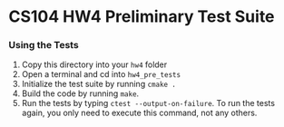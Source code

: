 # CS104 HW4 Preliminary Test Suite

### Using the Tests
1. Copy this directory into your `hw4` folder
2. Open a terminal and cd into `hw4_pre_tests`
3. Initialize the test suite by running `cmake .`
4. Build the code by running `make`.
4. Run the tests by typing `ctest --output-on-failure`.  To run the tests again, you only need to execute this command, not any others.